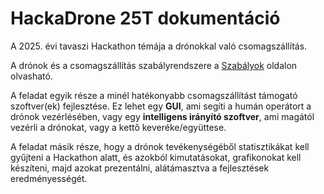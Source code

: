 # HackaDrone 25T dokumentáció

A 2025. évi tavaszi Hackathon témája a drónokkal való csomagszállítás.

A drónok és a csomagszállítás szabályrendszere a [Szabályok](rules.md) oldalon olvasható.

A feladat egyik része a minél hatékonyabb csomagszállítást támogató szoftver(ek) fejlesztése.
Ez lehet egy **GUI**, ami segíti a humán operátort a drónok vezérlésében, vagy egy **intelligens irányító szoftver**, ami magától vezérli a drónokat, vagy a kettő keveréke/együttese.

A feladat másik része, hogy a drónok tevékenységéből statisztikákat kell gyűjteni a Hackathon alatt, és azokból kimutatásokat, grafikonokat kell készíteni, majd azokat prezentálni, alátámasztva a fejlesztések eredményességét.
